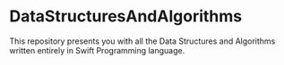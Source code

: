 # DataStructuresAndAlgorithms

This repository presents you with all the Data Structures and Algorithms written entirely in Swift Programming language.
